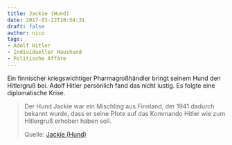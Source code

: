 ```yaml
---
title: Jackie (Hund)
date: 2017-03-22T10:54:31
draft: false
author: nico
tags:
- Adolf Hitler
- Individueller Haushund
- Politische Affäre
---
```


Ein finnischer kriegswichtiger Pharmagroßhändler bringt seinem Hund den Hitlergruß bei. Adolf Hitler persönlich fand das nicht lustig. Es folgte eine diplomatische Krise.

> Der Hund Jackie war ein Mischling aus Finnland, der 1941 dadurch bekannt
> wurde, dass er seine Pfote auf das Kommando Hitler wie zum Hitlergruß erhoben
> haben soll.
>
> Quelle: [Jackie (Hund)](https://de.wikipedia.org/wiki/Jackie_(Hund))
